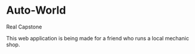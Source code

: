 # Auto-World
Real Capstone

This web application is being made for a friend who runs a local mechanic shop.
